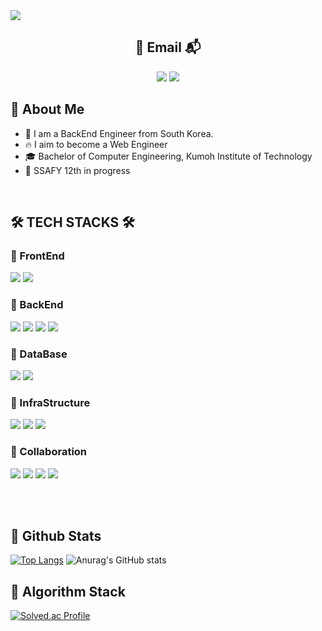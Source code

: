 <a href="https://github.com/devxb/gitanimals">
  <img src="https://render.gitanimals.org/farms/Ydaewon"/>
</a>

<div align=center>
 
## :incoming_envelope: Email :mailbox_with_mail:
<a href="mailto:dideodnjs9860@gmail.com"><img src="https://img.shields.io/badge/Gmail-d14836?style=flat-square&logo=Gmail&logoColor=white&link=dideodnjs9860@gmail.com"/></a>
<a href="mailto:qkqh9860@naver.com"><img src="https://img.shields.io/badge/Naver-03C75A?style=flat-square&logo=naver&logoColor=white&link=qkqh9860@naver.com"/></a>

</div>

  ## 👀 About Me
  - :raising_hand: I am a BackEnd Engineer from South Korea.
  - :fire: I aim to become a Web Engineer
  - :mortar_board: Bachelor of Computer Engineering, Kumoh Institute of Technology
  - :gem: SSAFY 12th in progress

<br>


## 🛠️ TECH STACKS 🛠️

### 🚀 FrontEnd
<img src="https://img.shields.io/badge/javascript-F7DF1E?style=for-the-badge&logo=javascript&logoColor=black"> <img src="https://img.shields.io/badge/vue.js-4FC08D?style=for-the-badge&logo=vue.js&logoColor=white"> 

### 🚀 BackEnd
<img src="https://img.shields.io/badge/spring-6DB33F?style=for-the-badge&logo=spring&logoColor=white">  <img src="https://img.shields.io/badge/spring boot-6DB33F?style=for-the-badge&logo=springboot&logoColor=white"/> <img src="https://img.shields.io/badge/hibernate-59666C?style=for-the-badge&logo=hibernate&logoColor=white"/> <img src="https://img.shields.io/badge/mybatis-4479A1?style=for-the-badge&logo=mybatis&logoColor=white"/>

### 🚀 DataBase
<img src="https://img.shields.io/badge/mysql-4479A1?style=for-the-badge&logo=mysql&logoColor=white"> <img src="https://img.shields.io/badge/redis-FF4438?style=for-the-badge&logo=redis&logoColor=white">

### 🚀 InfraStructure
<img src="https://img.shields.io/badge/linux-FCC624?style=for-the-badge&logo=linux&logoColor=black"> <img src="https://img.shields.io/badge/docker-2496ED?style=for-the-badge&logo=docker&logoColor=white"> <img src="https://img.shields.io/badge/nginx-009639?style=for-the-badge&logo=nginx&logoColor=white">

### 🚀 Collaboration
<img src="https://img.shields.io/badge/git-F05032?style=for-the-badge&logo=git&logoColor=white"> <img src="https://img.shields.io/badge/jira-0052CC?style=for-the-badge&logo=jira&logoColor=white"> <img src="https://img.shields.io/badge/notion-000000?style=for-the-badge&logo=notion&logoColor=white"> <img src="https://img.shields.io/badge/swagger-85EA2D?style=for-the-badge&logo=swagger&logoColor=white">

<br/>
<br/>

 ## 🤔 Github Stats
[![Top Langs](https://github-readme-stats.vercel.app/api/top-langs/?username=YDaewon)](https://github.com/anuraghazra/github-readme-stats)
![Anurag's GitHub stats](https://github-readme-stats.vercel.app/api?username=YDaewon&show_icons=true&theme=blueberry) 


 ## :bug: Algorithm Stack
[![Solved.ac Profile](http://mazassumnida.wtf/api/v2/generate_badge?boj=qkqh9779)](https://solved.ac/qkqh9779/)
<!--
**YDaewon/YDaewon** is a ✨ _special_ ✨ repository because its `README.md` (this file) appears on your GitHub profile.

Here are some ideas to get you started:

- 🔭 I’m currently working on ...
- 🌱 I’m currently learning ...
- 👯 I’m looking to collaborate on ...
- 🤔 I’m looking for help with ...
- 💬 Ask me about ...
- 📫 How to reach me: ...
- 😄 Pronouns: ...
- ⚡ Fun fact: ...
-->
